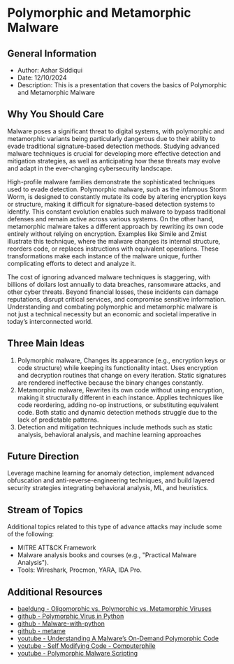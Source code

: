# Polymorphic and Metamorphic Malware

## General Information
* Author: Ashar Siddiqui
* Date: 12/10/2024
* Description: This is a presentation that covers the basics of Polymorphic and Metamorphic Malware

## Why You Should Care
Malware poses a significant threat to digital systems, with polymorphic and metamorphic variants being particularly dangerous due to their ability to evade traditional signature-based detection methods. Studying advanced malware techniques is crucial for developing more effective detection and mitigation strategies, as well as anticipating how these threats may evolve and adapt in the ever-changing cybersecurity landscape.

High-profile malware families demonstrate the sophisticated techniques used to evade detection. Polymorphic malware, such as the infamous Storm Worm, is designed to constantly mutate its code by altering encryption keys or structure, making it difficult for signature-based detection systems to identify. This constant evolution enables such malware to bypass traditional defenses and remain active across various systems.
On the other hand, metamorphic malware takes a different approach by rewriting its own code entirely without relying on encryption. Examples like Simile and Zmist illustrate this technique, where the malware changes its internal structure, reorders code, or replaces instructions with equivalent operations. These transformations make each instance of the malware unique, further complicating efforts to detect and analyze it.

The cost of ignoring advanced malware techniques is staggering, with billions of dollars lost annually to data breaches, ransomware attacks, and other cyber threats. Beyond financial losses, these incidents can damage reputations, disrupt critical services, and compromise sensitive information. Understanding and combating polymorphic and metamorphic malware is not just a technical necessity but an economic and societal imperative in today’s interconnected world.

## Three Main Ideas
1. Polymorphic malware, Changes its appearance (e.g., encryption keys or code structure) while keeping its functionality intact. Uses encryption and decryption routines that change on every iteration. Static signatures are rendered ineffective because the binary changes constantly.
2. Metamorphic malware, Rewrites its own code without using encryption, making it structurally different in each instance.  Applies techniques like code reordering, adding no-op instructions, or substituting equivalent code. Both static and dynamic detection methods struggle due to the lack of predictable patterns.
3. Detection and mitigation techniques include methods such as static analysis, behavioral analysis, and machine learning approaches
## Future Direction
Leverage machine learning for anomaly detection, implement advanced obfuscation and anti-reverse-engineering techniques, and build layered security strategies integrating behavioral analysis, ML, and heuristics.

## Stream of Topics
Additional topics related to this type of advance attacks may include some of the following:
* MITRE ATT&CK Framework
* Malware analysis books and courses (e.g., "Practical Malware Analysis").
* Tools: Wireshark, Procmon, YARA, IDA Pro. 

## Additional Resources
* [baeldung - Oligomorphic vs. Polymorphic vs. Metamorphic Viruses ](https://www.baeldung.com/cs/viruses-oligomorphic-polymorphic-metamorphic)
* [github - Polymorphic Virus in Python](https://github.com/hmzakhalid/Polymorphic-Virus-Python)
* [github - Malware-with-python](https://github.com/amiroooamiran/Malware-with-python/tree/main)
* [github - metame](https://github.com/a0rtega/metame)
* [youtube - Understanding A Malware’s On-Demand Polymorphic Code](https://www.youtube.com/watch?v=9FihI_YSOvA&ab_channel=BSides-Calgary)
* [youtube - Self Modifying Code - Computerphile](https://www.youtube.com/watch?v=SWU_DgjSwRU&ab_channel=Computerphile)
* [youtube - Polymorphic Malware Scripting](https://www.youtube.com/watch?v=xAmgNqBjSY0)


  


